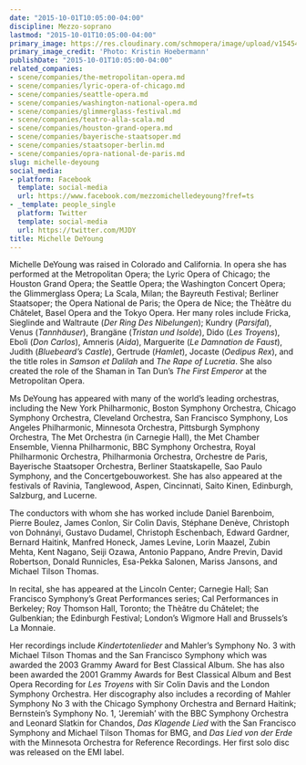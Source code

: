 ```yaml
---
date: "2015-10-01T10:05:00-04:00"
discipline: Mezzo-soprano
lastmod: "2015-10-01T10:05:00-04:00"
primary_image: https://res.cloudinary.com/schmopera/image/upload/v1545409169/media/webhook-uploads/1443708134404/DeYoung.jpg.jpg
primary_image_credit: 'Photo: Kristin Hoebermann'
publishDate: "2015-10-01T10:05:00-04:00"
related_companies:
- scene/companies/the-metropolitan-opera.md
- scene/companies/lyric-opera-of-chicago.md
- scene/companies/seattle-opera.md
- scene/companies/washington-national-opera.md
- scene/companies/glimmerglass-festival.md
- scene/companies/teatro-alla-scala.md
- scene/companies/houston-grand-opera.md
- scene/companies/bayerische-staatsoper.md
- scene/companies/staatsoper-berlin.md
- scene/companies/opra-national-de-paris.md
slug: michelle-deyoung
social_media:
- platform: Facebook
  template: social-media
  url: https://www.facebook.com/mezzomichelledeyoung?fref=ts
- _template: people_single
  platform: Twitter
  template: social-media
  url: https://twitter.com/MJDY
title: Michelle DeYoung
---
```


Michelle DeYoung was raised in Colorado and California. In opera she has performed at the Metropolitan Opera; the Lyric Opera of Chicago; the Houston Grand Opera; the Seattle Opera; the Washington Concert Opera; the Glimmerglass Opera; La Scala, Milan; the Bayreuth Festival; Berliner Staatsoper; the Opera National de Paris; the Opera de Nice; the Thèâtre du Châtelet, Basel Opera and the Tokyo Opera. Her many roles include Fricka, Sieglinde and Waltraute (*Der Ring Des Nibelungen*); Kundry (*Parsifal*), Venus (*Tannhäuser*), Brangäne (*Tristan und Isolde*), Dido (*Les Troyens*), Eboli (*Don Carlos*), Amneris (*Aida*), Marguerite (*Le Damnation de Faust*), Judith (*Bluebeard’s Castle*), Gertrude (*Hamlet*), Jocaste (*Oedipus Rex*), and the title roles in *Samson et Dalilah* and *The Rape of Lucretia*. She also created the role of the Shaman in Tan Dun’s *The First Emperor* at the Metropolitan Opera.

Ms DeYoung has appeared with  many of the world’s leading orchestras, including the New York Philharmonic, Boston Symphony Orchestra, Chicago Symphony Orchestra, Cleveland Orchestra, San Francisco Symphony, Los Angeles Philharmonic, Minnesota Orchestra, Pittsburgh Symphony Orchestra, The Met Orchestra (in Carnegie Hall), the Met Chamber Ensemble, Vienna Philharmonic, BBC Symphony Orchestra, Royal Philharmonic Orchestra, Philharmonia Orchestra, Orchestre de Paris, Bayerische Staatsoper Orchestra, Berliner Staatskapelle, Sao Paulo Symphony, and the Concertgebouworkest. She has also appeared at the festivals of Ravinia, Tanglewood, Aspen, Cincinnati, Saito Kinen, Edinburgh, Salzburg, and Lucerne.

The conductors with whom she has worked include Daniel Barenboim, Pierre Boulez, James Conlon, Sir Colin Davis, Stéphane Denève, Christoph von Dohnányi, Gustavo Dudamel, Christoph Eschenbach, Edward Gardner, Bernard Haitink, Manfred Honeck, James Levine, Lorin Maazel, Zubin Mehta, Kent Nagano,  Seiji Ozawa, Antonio Pappano, Andre Previn, David Robertson, Donald Runnicles, Esa-Pekka Salonen, Mariss Jansons, and Michael Tilson Thomas.

In recital, she has appeared at the Lincoln Center; Carnegie Hall; San Francisco Symphony’s Great Performances series; Cal Performances in Berkeley; Roy Thomson Hall, Toronto; the Thèâtre du Châtelet; the Gulbenkian; the Edinburgh Festival; London’s Wigmore Hall and Brussels’s La Monnaie.

Her recordings include *Kindertotenlieder* and Mahler’s Symphony No. 3 with Michael Tilson Thomas and the San Francisco Symphony which was awarded the 2003 Grammy Award for Best Classical Album. She has also been awarded the 2001 Grammy Awards for Best Classical Album and Best Opera Recording for *Les Troyens* with Sir Colin Davis and the London Symphony Orchestra.  Her discography also includes a recording of Mahler Symphony No 3 with the Chicago Symphony Orchestra and Bernard Haitink; Bernstein’s Symphony No. 1, ‘Jeremiah’ with the BBC Symphony Orchestra and Leonard Slatkin for Chandos, *Das Klagende Lied* with the San Francisco Symphony and Michael Tilson Thomas for BMG, and *Das Lied von der Erde* with the Minnesota Orchestra for Reference Recordings.  Her first solo disc was released on the EMI label.
